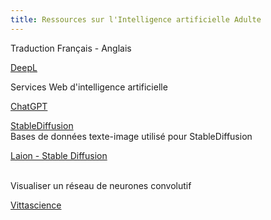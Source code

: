 ```yaml
---
title: Ressources sur l'Intelligence artificielle Adulte
---
```

Traduction Français - Anglais

<a href="https://www.deepl.com/" target="_blank"> DeepL </a>
<br>

Services Web d'intelligence artificielle

<a href="https://chat.openai.com/"  target="_blank" >ChatGPT</a>

<a href="https://stablediffusion.fr/webui"  target="_blank" > StableDiffusion</a>
<br>
Bases de données texte-image utilisé pour StableDiffusion

<a href="https://laion-aesthetic.datasette.io/laion-aesthetic-6pls/images"  target="_blank" >Laion - Stable Diffusion </a>
<br>
<br>

Visualiser un réseau de neurones convolutif


<a href="https://fr.vittascience.com/ia/" target="_blank">Vittascience</a>